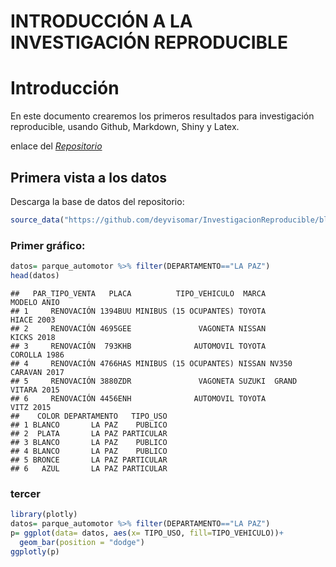 INTRODUCCIÓN A LA INVESTIGACIÓN REPRODUCIBLE
================

# Introducción

En este documento crearemos los primeros resultados para investigación
reproducible, usando Github, Markdown, Shiny y Latex.

enlace del
[*Repositorio*](https://github.com/deyvisomar/InvestigacionReproducible)

## Primera vista a los datos

Descarga la base de datos del repositorio:

``` r
source_data("https://github.com/deyvisomar/InvestigacionReproducible/blob/main/parque_automotor.RData?raw=false")
```

### Primer gráfico:

``` r
datos= parque_automotor %>% filter(DEPARTAMENTO=="LA PAZ")
head(datos)
```

    ##   PAR_TIPO_VENTA   PLACA          TIPO_VEHICULO  MARCA        MODELO ANIO
    ## 1     RENOVACIÓN 1394BUU MINIBUS (15 OCUPANTES) TOYOTA         HIACE 2003
    ## 2     RENOVACIÓN 4695GEE               VAGONETA NISSAN         KICKS 2018
    ## 3     RENOVACIÓN  793KHB              AUTOMOVIL TOYOTA       COROLLA 1986
    ## 4     RENOVACIÓN 4766HAS MINIBUS (15 OCUPANTES) NISSAN NV350 CARAVAN 2017
    ## 5     RENOVACIÓN 3880ZDR               VAGONETA SUZUKI  GRAND VITARA 2015
    ## 6     RENOVACIÓN 4456ENH              AUTOMOVIL TOYOTA          VITZ 2015
    ##    COLOR DEPARTAMENTO   TIPO_USO
    ## 1 BLANCO       LA PAZ    PUBLICO
    ## 2  PLATA       LA PAZ PARTICULAR
    ## 3 BLANCO       LA PAZ    PUBLICO
    ## 4 BLANCO       LA PAZ    PUBLICO
    ## 5 BRONCE       LA PAZ PARTICULAR
    ## 6   AZUL       LA PAZ PARTICULAR

### tercer

``` r
library(plotly)
datos= parque_automotor %>% filter(DEPARTAMENTO=="LA PAZ")
p= ggplot(data= datos, aes(x= TIPO_USO, fill=TIPO_VEHICULO))+
  geom_bar(position = "dodge")
ggplotly(p)
```

<div id="htmlwidget-206791c740ba116d54ea" style="width:672px;height:480px;" class="plotly html-widget"></div>
<script type="application/json" data-for="htmlwidget-206791c740ba116d54ea">{"x":{"data":[{"orientation":"v","width":[0.0600000000000001,0.0600000000000001],"base":[0,0],"x":[0.58,1.58],"y":[56440,13415],"text":["count: 56440<br />TIPO_USO: PARTICULAR<br />TIPO_VEHICULO: AUTOMOVIL","count: 13415<br />TIPO_USO: PUBLICO<br />TIPO_VEHICULO: AUTOMOVIL"],"type":"bar","textposition":"none","marker":{"autocolorscale":false,"color":"rgba(248,118,109,1)","line":{"width":1.88976377952756,"color":"transparent"}},"name":"AUTOMOVIL","legendgroup":"AUTOMOVIL","showlegend":true,"xaxis":"x","yaxis":"y","hoverinfo":"text","frame":null},{"orientation":"v","width":[0.0600000000000001,0.0600000000000001],"base":[0,0],"x":[0.64,1.64],"y":[172,62],"text":["count:   172<br />TIPO_USO: PARTICULAR<br />TIPO_VEHICULO: CAMION (18 OCUPANTES)","count:    62<br />TIPO_USO: PUBLICO<br />TIPO_VEHICULO: CAMION (18 OCUPANTES)"],"type":"bar","textposition":"none","marker":{"autocolorscale":false,"color":"rgba(229,135,0,1)","line":{"width":1.88976377952756,"color":"transparent"}},"name":"CAMION (18 OCUPANTES)","legendgroup":"CAMION (18 OCUPANTES)","showlegend":true,"xaxis":"x","yaxis":"y","hoverinfo":"text","frame":null},{"orientation":"v","width":[0.0600000000000001,0.0600000000000001],"base":[0,0],"x":[0.7,1.7],"y":[84,50],"text":["count:    84<br />TIPO_USO: PARTICULAR<br />TIPO_VEHICULO: CAMION (25 OCUPANTES)","count:    50<br />TIPO_USO: PUBLICO<br />TIPO_VEHICULO: CAMION (25 OCUPANTES)"],"type":"bar","textposition":"none","marker":{"autocolorscale":false,"color":"rgba(201,152,0,1)","line":{"width":1.88976377952756,"color":"transparent"}},"name":"CAMION (25 OCUPANTES)","legendgroup":"CAMION (25 OCUPANTES)","showlegend":true,"xaxis":"x","yaxis":"y","hoverinfo":"text","frame":null},{"orientation":"v","width":[0.0600000000000001,0.0600000000000001],"base":[0,0],"x":[0.76,1.76],"y":[9437,14992],"text":["count:  9437<br />TIPO_USO: PARTICULAR<br />TIPO_VEHICULO: CAMION (3 OCUPANTES)","count: 14992<br />TIPO_USO: PUBLICO<br />TIPO_VEHICULO: CAMION (3 OCUPANTES)"],"type":"bar","textposition":"none","marker":{"autocolorscale":false,"color":"rgba(163,165,0,1)","line":{"width":1.88976377952756,"color":"transparent"}},"name":"CAMION (3 OCUPANTES)","legendgroup":"CAMION (3 OCUPANTES)","showlegend":true,"xaxis":"x","yaxis":"y","hoverinfo":"text","frame":null},{"orientation":"v","width":[0.0600000000000001,0.0600000000000001],"base":[0,0],"x":[0.82,1.82],"y":[38318,1745],"text":["count: 38318<br />TIPO_USO: PARTICULAR<br />TIPO_VEHICULO: CAMIONETA","count:  1745<br />TIPO_USO: PUBLICO<br />TIPO_VEHICULO: CAMIONETA"],"type":"bar","textposition":"none","marker":{"autocolorscale":false,"color":"rgba(107,177,0,1)","line":{"width":1.88976377952756,"color":"transparent"}},"name":"CAMIONETA","legendgroup":"CAMIONETA","showlegend":true,"xaxis":"x","yaxis":"y","hoverinfo":"text","frame":null},{"orientation":"v","width":[0.0600000000000001,0.0600000000000001],"base":[0,0],"x":[0.88,1.88],"y":[40,1203],"text":["count:    40<br />TIPO_USO: PARTICULAR<br />TIPO_VEHICULO: COLECTIVO","count:  1203<br />TIPO_USO: PUBLICO<br />TIPO_VEHICULO: COLECTIVO"],"type":"bar","textposition":"none","marker":{"autocolorscale":false,"color":"rgba(0,186,56,1)","line":{"width":1.88976377952756,"color":"transparent"}},"name":"COLECTIVO","legendgroup":"COLECTIVO","showlegend":true,"xaxis":"x","yaxis":"y","hoverinfo":"text","frame":null},{"orientation":"v","width":[0.0600000000000001,0.0600000000000001],"base":[0,0],"x":[0.94,1.94],"y":[12076,122],"text":["count: 12076<br />TIPO_USO: PARTICULAR<br />TIPO_VEHICULO: JEEP","count:   122<br />TIPO_USO: PUBLICO<br />TIPO_VEHICULO: JEEP"],"type":"bar","textposition":"none","marker":{"autocolorscale":false,"color":"rgba(0,191,125,1)","line":{"width":1.88976377952756,"color":"transparent"}},"name":"JEEP","legendgroup":"JEEP","showlegend":true,"xaxis":"x","yaxis":"y","hoverinfo":"text","frame":null},{"orientation":"v","width":[0.0600000000000001,0.0599999999999998],"base":[0,0],"x":[1,2],"y":[232,2329],"text":["count:   232<br />TIPO_USO: PARTICULAR<br />TIPO_VEHICULO: MICROBUS","count:  2329<br />TIPO_USO: PUBLICO<br />TIPO_VEHICULO: MICROBUS"],"type":"bar","textposition":"none","marker":{"autocolorscale":false,"color":"rgba(0,192,175,1)","line":{"width":1.88976377952756,"color":"transparent"}},"name":"MICROBUS","legendgroup":"MICROBUS","showlegend":true,"xaxis":"x","yaxis":"y","hoverinfo":"text","frame":null},{"orientation":"v","width":[0.0600000000000001,0.0599999999999996],"base":[0,0],"x":[1.06,2.06],"y":[2311,3315],"text":["count:  2311<br />TIPO_USO: PARTICULAR<br />TIPO_VEHICULO: MINIBUS (11 OCUPANTES)","count:  3315<br />TIPO_USO: PUBLICO<br />TIPO_VEHICULO: MINIBUS (11 OCUPANTES)"],"type":"bar","textposition":"none","marker":{"autocolorscale":false,"color":"rgba(0,188,216,1)","line":{"width":1.88976377952756,"color":"transparent"}},"name":"MINIBUS (11 OCUPANTES)","legendgroup":"MINIBUS (11 OCUPANTES)","showlegend":true,"xaxis":"x","yaxis":"y","hoverinfo":"text","frame":null},{"orientation":"v","width":[0.0600000000000001,0.0599999999999996],"base":[0,0],"x":[1.12,2.12],"y":[5198,54325],"text":["count:  5198<br />TIPO_USO: PARTICULAR<br />TIPO_VEHICULO: MINIBUS (15 OCUPANTES)","count: 54325<br />TIPO_USO: PUBLICO<br />TIPO_VEHICULO: MINIBUS (15 OCUPANTES)"],"type":"bar","textposition":"none","marker":{"autocolorscale":false,"color":"rgba(0,176,246,1)","line":{"width":1.88976377952756,"color":"transparent"}},"name":"MINIBUS (15 OCUPANTES)","legendgroup":"MINIBUS (15 OCUPANTES)","showlegend":true,"xaxis":"x","yaxis":"y","hoverinfo":"text","frame":null},{"orientation":"v","width":[0.0600000000000001,0.0599999999999996],"base":[0,0],"x":[1.18,2.18],"y":[10894,8786],"text":["count: 10894<br />TIPO_USO: PARTICULAR<br />TIPO_VEHICULO: MINIBUS (8 OCUPANTES)","count:  8786<br />TIPO_USO: PUBLICO<br />TIPO_VEHICULO: MINIBUS (8 OCUPANTES)"],"type":"bar","textposition":"none","marker":{"autocolorscale":false,"color":"rgba(97,156,255,1)","line":{"width":1.88976377952756,"color":"transparent"}},"name":"MINIBUS (8 OCUPANTES)","legendgroup":"MINIBUS (8 OCUPANTES)","showlegend":true,"xaxis":"x","yaxis":"y","hoverinfo":"text","frame":null},{"orientation":"v","width":[0.0600000000000001,0.0599999999999996],"base":[0,0],"x":[1.24,2.24],"y":[19264,776],"text":["count: 19264<br />TIPO_USO: PARTICULAR<br />TIPO_VEHICULO: MOTOCICLETA","count:   776<br />TIPO_USO: PUBLICO<br />TIPO_VEHICULO: MOTOCICLETA"],"type":"bar","textposition":"none","marker":{"autocolorscale":false,"color":"rgba(185,131,255,1)","line":{"width":1.88976377952756,"color":"transparent"}},"name":"MOTOCICLETA","legendgroup":"MOTOCICLETA","showlegend":true,"xaxis":"x","yaxis":"y","hoverinfo":"text","frame":null},{"orientation":"v","width":[0.0600000000000001,0.0599999999999996],"base":[0,0],"x":[1.3,2.3],"y":[103,880],"text":["count:   103<br />TIPO_USO: PARTICULAR<br />TIPO_VEHICULO: OMNIBUS/FLOTA (MAS DE 39 oc)","count:   880<br />TIPO_USO: PUBLICO<br />TIPO_VEHICULO: OMNIBUS/FLOTA (MAS DE 39 oc)"],"type":"bar","textposition":"none","marker":{"autocolorscale":false,"color":"rgba(231,107,243,1)","line":{"width":1.88976377952756,"color":"transparent"}},"name":"OMNIBUS/FLOTA (MAS DE 39 oc)","legendgroup":"OMNIBUS/FLOTA (MAS DE 39 oc)","showlegend":true,"xaxis":"x","yaxis":"y","hoverinfo":"text","frame":null},{"orientation":"v","width":[0.0600000000000001,0.0599999999999996],"base":[0,0],"x":[1.36,2.36],"y":[986,7109],"text":["count:   986<br />TIPO_USO: PARTICULAR<br />TIPO_VEHICULO: TRACTO CAMION","count:  7109<br />TIPO_USO: PUBLICO<br />TIPO_VEHICULO: TRACTO CAMION"],"type":"bar","textposition":"none","marker":{"autocolorscale":false,"color":"rgba(253,97,209,1)","line":{"width":1.88976377952756,"color":"transparent"}},"name":"TRACTO CAMION","legendgroup":"TRACTO CAMION","showlegend":true,"xaxis":"x","yaxis":"y","hoverinfo":"text","frame":null},{"orientation":"v","width":[0.0600000000000001,0.0599999999999996],"base":[0,0],"x":[1.42,2.42],"y":[96332,27822],"text":["count: 96332<br />TIPO_USO: PARTICULAR<br />TIPO_VEHICULO: VAGONETA","count: 27822<br />TIPO_USO: PUBLICO<br />TIPO_VEHICULO: VAGONETA"],"type":"bar","textposition":"none","marker":{"autocolorscale":false,"color":"rgba(255,103,164,1)","line":{"width":1.88976377952756,"color":"transparent"}},"name":"VAGONETA","legendgroup":"VAGONETA","showlegend":true,"xaxis":"x","yaxis":"y","hoverinfo":"text","frame":null}],"layout":{"margin":{"t":26.2283105022831,"r":7.30593607305936,"b":40.1826484018265,"l":60.6392694063927},"plot_bgcolor":"rgba(235,235,235,1)","paper_bgcolor":"rgba(255,255,255,1)","font":{"color":"rgba(0,0,0,1)","family":"","size":14.6118721461187},"xaxis":{"domain":[0,1],"automargin":true,"type":"linear","autorange":false,"range":[0.4,2.6],"tickmode":"array","ticktext":["PARTICULAR","PUBLICO"],"tickvals":[1,2],"categoryorder":"array","categoryarray":["PARTICULAR","PUBLICO"],"nticks":null,"ticks":"outside","tickcolor":"rgba(51,51,51,1)","ticklen":3.65296803652968,"tickwidth":0.66417600664176,"showticklabels":true,"tickfont":{"color":"rgba(77,77,77,1)","family":"","size":11.689497716895},"tickangle":-0,"showline":false,"linecolor":null,"linewidth":0,"showgrid":true,"gridcolor":"rgba(255,255,255,1)","gridwidth":0.66417600664176,"zeroline":false,"anchor":"y","title":{"text":"TIPO_USO","font":{"color":"rgba(0,0,0,1)","family":"","size":14.6118721461187}},"hoverformat":".2f"},"yaxis":{"domain":[0,1],"automargin":true,"type":"linear","autorange":false,"range":[-4816.6,101148.6],"tickmode":"array","ticktext":["0","25000","50000","75000","100000"],"tickvals":[0,25000,50000,75000,100000],"categoryorder":"array","categoryarray":["0","25000","50000","75000","100000"],"nticks":null,"ticks":"outside","tickcolor":"rgba(51,51,51,1)","ticklen":3.65296803652968,"tickwidth":0.66417600664176,"showticklabels":true,"tickfont":{"color":"rgba(77,77,77,1)","family":"","size":11.689497716895},"tickangle":-0,"showline":false,"linecolor":null,"linewidth":0,"showgrid":true,"gridcolor":"rgba(255,255,255,1)","gridwidth":0.66417600664176,"zeroline":false,"anchor":"x","title":{"text":"count","font":{"color":"rgba(0,0,0,1)","family":"","size":14.6118721461187}},"hoverformat":".2f"},"shapes":[{"type":"rect","fillcolor":null,"line":{"color":null,"width":0,"linetype":[]},"yref":"paper","xref":"paper","x0":0,"x1":1,"y0":0,"y1":1}],"showlegend":true,"legend":{"bgcolor":"rgba(255,255,255,1)","bordercolor":"transparent","borderwidth":1.88976377952756,"font":{"color":"rgba(0,0,0,1)","family":"","size":11.689497716895},"title":{"text":"TIPO_VEHICULO","font":{"color":"rgba(0,0,0,1)","family":"","size":14.6118721461187}}},"hovermode":"closest","barmode":"relative"},"config":{"doubleClick":"reset","modeBarButtonsToAdd":["hoverclosest","hovercompare"],"showSendToCloud":false},"source":"A","attrs":{"30b437091711":{"x":{},"fill":{},"type":"bar"}},"cur_data":"30b437091711","visdat":{"30b437091711":["function (y) ","x"]},"highlight":{"on":"plotly_click","persistent":false,"dynamic":false,"selectize":false,"opacityDim":0.2,"selected":{"opacity":1},"debounce":0},"shinyEvents":["plotly_hover","plotly_click","plotly_selected","plotly_relayout","plotly_brushed","plotly_brushing","plotly_clickannotation","plotly_doubleclick","plotly_deselect","plotly_afterplot","plotly_sunburstclick"],"base_url":"https://plot.ly"},"evals":[],"jsHooks":[]}</script>
